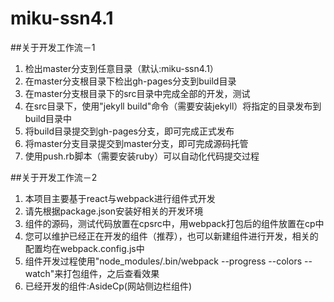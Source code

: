 # miku-ssn4.1

##关于开发工作流－1

1. 检出master分支到任意目录（默认:miku-ssn4.1）
2. 在master分支根目录下检出gh-pages分支到build目录
3. 在master分支根目录下的src目录中完成全部的开发，测试
4. 在src目录下，使用"jekyll build"命令（需要安装jekyll）将指定的目录发布到build目录中
5. 将build目录提交到gh-pages分支，即可完成正式发布
6. 将master分支目录提交到master分支，即可完成源码托管
7. 使用push.rb脚本（需要安装ruby）可以自动化代码提交过程

##关于开发工作流－2

1. 本项目主要基于react与webpack进行组件式开发
2. 请先根据package.json安装好相关的开发环境
3. 组件的源码，测试代码放置在cpsrc中，用webpack打包后的组件放置在cp中
4. 您可以维护已经正在开发的组件（推荐），也可以新建组件进行开发，相关的配置均在webpack.config.js中
5. 组件开发过程使用"node_modules/.bin/webpack --progress --colors --watch"来打包组件，之后查看效果
6. 已经开发的组件:AsideCp(网站侧边栏组件)